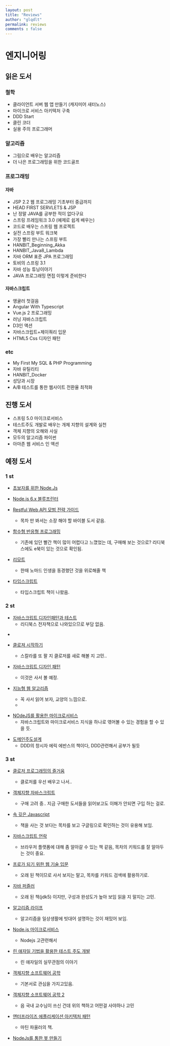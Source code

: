 ```yaml
---
layout: post
title: "Reviews"
author: "glqdlt"
permalink: reviews
comments : false
---
```


# 엔지니어링

## 읽은 도서

### 철학
+ 클라이언트 서버 웹 앱 만들기 (캐지미어 새터노스)
+ 마이크로 서비스 아키텍처 구축
+ DDD Start
+ 클린 코더
+ 실용 주의 프로그래머

### 알고리즘
+ 그림으로 배우는 알고리즘
+ 더 나은 프로그래밍을 위한 코드골프



### 프로그래밍

#### 자바
+ JSP 2.2 웹 프로그래밍 기초부터 중급까지
+ HEAD FIRST SERVLETS & JSP
+ 난 정말 JAVA를 공부한 적이 없다구요
+ 스프링 프레임워크 3.0 (예제로 쉽게 배우는)
+ 코드로 배우는 스프링 웹 프로젝트
+ 실전 스프링 부트 워크북
+ 가장 빨리 만나는 스프링 부트
+ HANBIT_Beginning_Akka
+ HANBIT_Java8_Lambda
+ 자바 ORM 표준 JPA 프로그래밍
+ 토비의 스프링 3.1
+ 자바 성능 튜닝이야기
+ JAVA 프로그래밍 면접 이렇게 준비한다


#### 자바스크립트
+ 앵귤러 첫걸음
+ Angular With Typescript
+ Vue.js 2 프로그래밍
+ 러닝 자바스크립트
+ D3인 액션
+ 자바스크립트+제이쿼리 입문
+ HTML5 Css 디자인 패턴

### etc
+ My First My SQL & PHP Programming
+ 자바 유틸리티
+ HANBIT_Docker
+ 성당과 시장
+ A/B 테스트를 통한 웹사이트 전환율 최적화


## 진행 도서

+ 스프링 5.0 마이크로서비스
+ 테스트주도 개발로 배우는 개체 지향의 설계와 실천
+ 객체 지향의 오해와 사실
+ 모두의 알고리즘 파이썬
+ 아마존 웹 서비스 인 액션


## 예정 도서

### 1 st

* [초보자를 위한 Node.Js](http://book.naver.com/bookdb/book_detail.nhn?bid=13445068)

* [Node.js 6.x 블루프린터](http://book.naver.com/bookdb/book_detail.nhn?bid=12181871)

* [Restful Web API 모범 전략 가이드](http://book.naver.com/bookdb/book_detail.nhn?bid=9520318)
    * 목차 만 봐서는 소장 해야 할 바이블 도서 같음.

* [함수형 반응형 프로그래밍](http://book.naver.com/bookdb/book_detail.nhn?bid=12285041)
    * 기존에 있던 빨간 책이 많이 어렵다고 느꼈었는 데, 구매해 보는 것으로? 리디북스에도 e북이 있는 것으로 확인됨.

+ [리모트](http://book.naver.com/bookdb/book_detail.nhn?bid=8552172)
    + 한때 노마드 인생을 동경했던 것을 위로해줄 책

+ [타입스크립트](http://book.naver.com/bookdb/book_detail.nhn?bid=13440207)
    + 타입스크립트 책이 나왔음.


### 2 st

+ [자바스크립트 디자인패턴과 테스트](https://ridibooks.com/v2/Detail?id=754020259)
    * 리디북스 전자책으로 나와있으므로 부담 없음.
* 
+ [클로져 시작하기](http://book.naver.com/bookdb/book_detail.nhn?bid=10439897)
    + 스칼라를 또 팔 지 클로저를 새로 해볼 지 고민..

+ [자바스크립트 디자인 패턴](http://book.naver.com/bookdb/book_detail.nhn?bid=10824738)
    * 이것은 사서 볼 예정.

+ [지능형 웹 알고리즘](http://book.naver.com/bookdb/book_detail.nhn?bid=12724573)
    + 꼭 사서 읽어 보자, 교양의 느낌으로.
    + 
* [NOdeJS를 활용한 마이크로서비스](http://book.naver.com/bookdb/book_detail.nhn?bid=12452996)
    * 자바스크립트와 마이크로서비스 지식을 하나로 엮어볼 수 있는 경험을 할 수 있을 듯.

+ [도메인주도설계](http://book.naver.com/bookdb/book_detail.nhn?bid=6680572)
    + DDD의 창시자 에릭 에반스의 책이다, DDD관련해서 공부가 될듯




### 3 st


+ [클로저 프로그래밍의 즐거움](http://book.naver.com/bookdb/book_detail.nhn?bid=10280918)
    + 클로저를 우선 배우고 나서..
+ [객체지향 자바스크립트](http://m.book.naver.com/bookdb/book_detail.nhn?biblio.bid=12595865)
    * 구매 고려 중.. 지금 구매한 도서들을 읽어보고도 이해가 안되면 구입 하는 걸로.

+ [속 깊은 Javascript](http://book.naver.com/bookdb/book_detail.nhn?bid=11282182)
     * 책을 사는 것 보다는 목차를 보고 구글링으로 확인하는 것이 유용해 보임.

+ [자바스크립트 언락](http://book.naver.com/bookdb/book_detail.nhn?bid=12327714)
    * 브라우저 플랫폼에 대해 좀 알아갈 수 있는 책 같음, 목차의 키워드를 잘 알아두는 것이 중요.

+ [프로가 되기 위한 웹 기술 입문](http://m.book.naver.com/bookdb/book_detail.nhn?biblio.bid=6876538)
    + 오래 된 책이므로 사서 보지는 말고, 목차를 키워드 검색에 활용하기로.

+ [자바 퍼즐러](http://www.hanbit.co.kr/store/books/look.php?p_code=B3886341469)
    + 오래 된 책(jdk5) 이지만, 구성과 완성도가 높아 보임 읽을 지 말지는 고민.

+ [알고리즘 라이프](http://book.naver.com/bookdb/book_detail.nhn?bid=12836325)
    + 알고리즘을 일상생활에 빗대어 설명하는 것이 재밌어 보임.


+ [Node.js 마이크로서비스](http://m.book.naver.com/bookdb/book_detail.nhn?biblio.bid=13270981)
    + Nodejs 고관련해서

+ [린 애자일 기법을 활용한 테스트 주도 개발](http://book.naver.com/bookdb/book_detail.nhn?bid=7624003)
    + 린 애자일의 실무관점의 이야기

+ [객체지향 소프트웨어 공학](http://book.naver.com/bookdb/book_detail.nhn?bid=6822069)
    + 기본서로 관심을 가지고있음.
+ [객체지향 소프트웨어 공학 2](http://book.naver.com/bookdb/book_detail.nhn?bid=11945173)
    + 음 국내 교수님이 쓰신 건데 위의 책하고 어떤걸 사야하나 고민
+ [앤터프라이즈 에플리케이션 아키텍처 패턴](http://book.naver.com/bookdb/book_detail.nhn?bid=9699564)
    + 마틴 파울러의 책.
+ [NodeJs를 통한 봇 만들기](http://book.naver.com/bookdb/book_detail.nhn?bid=13363831)